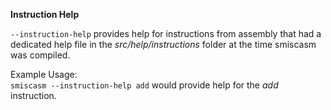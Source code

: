 **Instruction Help**

`--instruction-help` provides help for instructions from assembly that had a dedicated help file in the *src/help/instructions* folder at the time smiscasm was compiled.

Example Usage:  
`smiscasm --instruction-help add` would provide help for the *add* instruction.